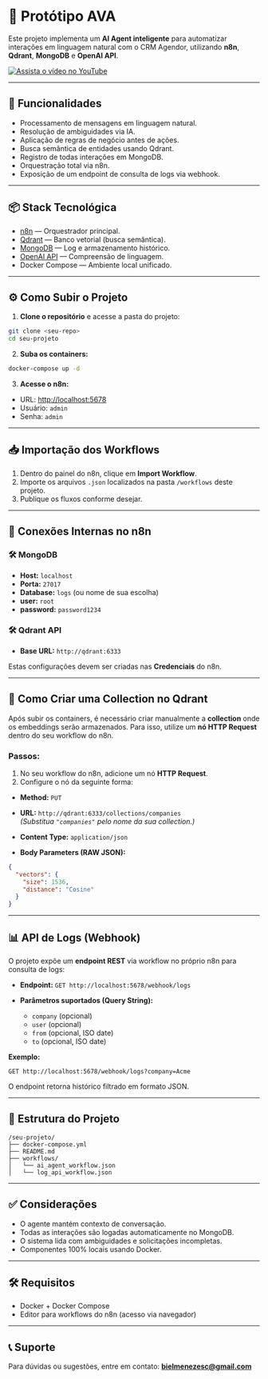 # 🤖 Protótipo AVA

Este projeto implementa um **AI Agent inteligente** para automatizar interações em linguagem natural com o CRM Agendor, utilizando **n8n**, **Qdrant**, **MongoDB** e **OpenAI API**.

[![Assista o vídeo no YouTube](https://img.youtube.com/vi/QQi_P4H49uw/0.jpg)](https://youtu.be/QQi_P4H49uw)

---

## 🚀 Funcionalidades

- Processamento de mensagens em linguagem natural.
- Resolução de ambiguidades via IA.
- Aplicação de regras de negócio antes de ações.
- Busca semântica de entidades usando Qdrant.
- Registro de todas interações em MongoDB.
- Orquestração total via n8n.
- Exposição de um endpoint de consulta de logs via webhook.

---

## 📦 Stack Tecnológica

- [n8n](https://n8n.io/) — Orquestrador principal.
- [Qdrant](https://qdrant.tech/) — Banco vetorial (busca semântica).
- [MongoDB](https://www.mongodb.com/) — Log e armazenamento histórico.
- [OpenAI API](https://platform.openai.com/) — Compreensão de linguagem.
- Docker Compose — Ambiente local unificado.

---

## ⚙️ Como Subir o Projeto

1. **Clone o repositório** e acesse a pasta do projeto:

```bash
git clone <seu-repo>
cd seu-projeto
```

2. **Suba os containers:**

```bash
docker-compose up -d
```

3. **Acesse o n8n:**

- URL: [http://localhost:5678](http://localhost:5678)
- Usuário: `admin`
- Senha: `admin`

---

## 📥 Importação dos Workflows

1. Dentro do painel do n8n, clique em **Import Workflow**.
2. Importe os arquivos `.json` localizados na pasta `/workflows` deste projeto.
3. Publique os fluxos conforme desejar.

---

## 🔗 Conexões Internas no n8n

### 🛠️ MongoDB

- **Host:** `localhost`
- **Porta:** `27017`
- **Database:** `logs` (ou nome de sua escolha)
- **user:** `root`
- **password:** `password1234`

### 🛠️ Qdrant API

- **Base URL:** `http://qdrant:6333`

Estas configurações devem ser criadas nas **Credenciais** do n8n.

---

## 🚀 Como Criar uma Collection no Qdrant

Após subir os containers, é necessário criar manualmente a **collection** onde os embeddings serão armazenados. Para isso, utilize um **nó HTTP Request** dentro do seu workflow do n8n.

### Passos:

1. No seu workflow do n8n, adicione um nó **HTTP Request**.
2. Configure o nó da seguinte forma:

- **Method:** `PUT`
- **URL:** `http://qdrant:6333/collections/companies`  
  _(Substitua `"companies"` pelo nome da sua collection.)_

- **Content Type:** `application/json`

- **Body Parameters (RAW JSON):**

```json
{
  "vectors": {
    "size": 1536,
    "distance": "Cosine"
  }
}
```

---

## 📊 API de Logs (Webhook)

O projeto expõe um **endpoint REST** via workflow no próprio n8n para consulta de logs:

- **Endpoint:**
  `GET http://localhost:5678/webhook/logs`

- **Parâmetros suportados (Query String):**

  - `company` (opcional)
  - `user` (opcional)
  - `from` (opcional, ISO date)
  - `to` (opcional, ISO date)

**Exemplo:**

```
GET http://localhost:5678/webhook/logs?company=Acme
```

O endpoint retorna histórico filtrado em formato JSON.

---

## 📁 Estrutura do Projeto

```
/seu-projeto/
├── docker-compose.yml
├── README.md
├── workflows/
│   └── ai_agent_workflow.json
│   └── log_api_workflow.json
```

---

## ✅ Considerações

- O agente mantém contexto de conversação.
- Todas as interações são logadas automaticamente no MongoDB.
- O sistema lida com ambiguidades e solicitações incompletas.
- Componentes 100% locais usando Docker.

---

## 🛠️ Requisitos

- Docker + Docker Compose
- Editor para workflows do n8n (acesso via navegador)

---

## 📞 Suporte

Para dúvidas ou sugestões, entre em contato:
**[bielmenezesc@gmail.com](mailto:bielmenezesc@gmail.com)**
